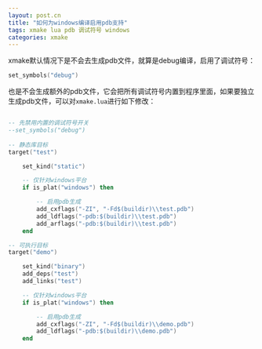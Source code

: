 ```yaml
---
layout: post.cn
title: "如何为windows编译启用pdb支持"
tags: xmake lua pdb 调试符号 windows
categories: xmake
---
```


xmake默认情况下是不会去生成pdb文件，就算是debug编译，启用了调试符号：

```lua
set_symbols("debug")
```

也是不会生成额外的pdb文件，它会把所有调试符号内置到程序里面，如果要独立生成pdb文件，可以对`xmake.lua`进行如下修改：

```lua

-- 先禁用内置的调试符号开关
--set_symbols("debug")
   
-- 静态库目标
target("test")

    set_kind("static")

    -- 仅针对windows平台
    if is_plat("windows") then

        -- 启用pdb生成
        add_cxflags("-ZI", "-Fd$(buildir)\\test.pdb")
        add_ldflags("-pdb:$(buildir)\\test.pdb")
        add_arflags("-pdb:$(buildir)\\test.pdb")
    end

-- 可执行目标
target("demo")

    set_kind("binary")
    add_deps("test")
    add_links("test")

    -- 仅针对windows平台
    if is_plat("windows") then

        -- 启用pdb生成
        add_cxflags("-ZI", "-Fd$(buildir)\\demo.pdb")
        add_ldflags("-pdb:$(buildir)\\demo.pdb")
    end
```

